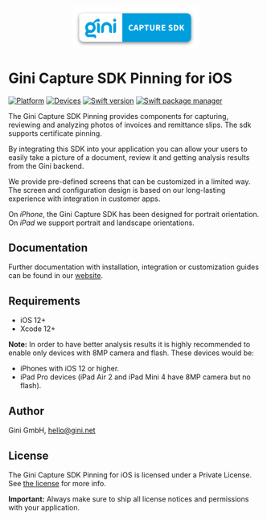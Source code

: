 <p align="center">
<img src="./GiniCapture_Logo.png" width="250">
</p>

# Gini Capture SDK Pinning for iOS

[![Platform](https://img.shields.io/badge/platform-iOS-lightgrey.svg)]()
[![Devices](https://img.shields.io/badge/devices-iPhone%20%7C%20iPad-blue.svg)]()
[![Swift version](https://img.shields.io/badge/swift-5.0-orange.svg)]()
[![Swift package manager](https://img.shields.io/badge/Swift_Package_Manager-compatible-orange?style=flat-square)]()

The Gini Capture SDK Pinning provides components for capturing, reviewing and analyzing photos of invoices and remittance slips. The sdk supports certificate pinning.

By integrating this SDK into your application you can allow your users to easily take a picture of a document, review it and getting analysis results from the Gini backend.

We provide pre-defined screens that can be customized in a limited way. The screen and configuration design is based on our long-lasting experience with integration in customer apps.

On *iPhone*, the Gini Capture SDK has been designed for portrait orientation.
On *iPad* we support portrait and landscape orientations.

## Documentation

Further documentation with installation, integration or customization guides can be found in our [website](https://gini.atlassian.net/wiki/spaces/ICSV/overview).

## Requirements

- iOS 12+
- Xcode 12+

**Note:**
In order to have better analysis results it is highly recommended to enable only devices with 8MP camera and flash. These devices would be:

* iPhones with iOS 12 or higher.
* iPad Pro devices (iPad Air 2 and iPad Mini 4 have 8MP camera but no flash).

## Author

Gini GmbH, hello@gini.net

## License

The Gini Capture SDK Pinning for iOS is licensed under a Private License. See [the license](https://gini.atlassian.net/wiki/spaces/ICSV/pages/13074449/License) for more info.

**Important:** Always make sure to ship all license notices and permissions with your application.
